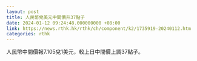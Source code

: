 ```yaml
---
layout: post
title: 人民幣兌美元中間價升37點子
date: 2024-01-12 09:24:48.000000000 +08:00
link: https://news.rthk.hk/rthk/ch/component/k2/1735919-20240112.htm
categories: rthk
---
```


人民幣中間價報7.105兌1美元，較上日中間價上調37點子。
